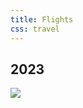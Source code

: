 ```yaml
---
title: Flights
css: travel
---
```


## 2023
![](https://www.gcmap.com/map?P=SFO-FRA-LHR-SIN-BKK,BKK-USM,USM-BKK,BKK-HKG-HND,HND-LAX-SFO,SFO-LAX-NRT,HND-SFO,SFO-BOS,BOS-SFO,SFO-OGG,OGG-SFO,SFO-CDG-GVA,GVA-LHR-AUH,DXB-DOH-NRT,HND-SFO,SFO-SYD,SYD-MEL,MEL-SFO&MS=wls2&MP=rect&MR=1800&MX=720x360&PM=*)
